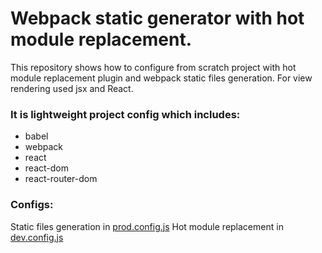# Webpack static generator with hot module replacement.

This repository shows how to configure from scratch project with hot module replacement plugin and webpack static files generation.
For view rendering used jsx and React.

### It is lightweight project config which includes: 
* babel
* webpack
* react
* react-dom
* react-router-dom

### Configs:
Static files generation in [prod.config.js](https://github.com/TNikolai/webpack-static-gen-hmr/blob/master/webpack/prod.config.js)
Hot module replacement in [dev.config.js](https://github.com/TNikolai/webpack-static-gen-hmr/blob/master/webpack/dev.config.js)
